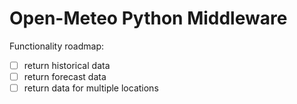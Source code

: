 # Open-Meteo Python Middleware

Functionality roadmap:
- [ ] return historical data
- [ ] return forecast data
- [ ] return data for multiple locations
